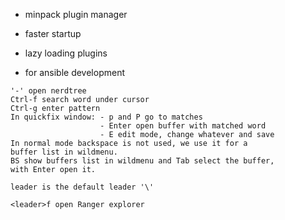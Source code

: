 * minpack plugin manager

* faster startup

* lazy loading plugins

* for ansible development

```vim
'-' open nerdtree
Ctrl-f search word under cursor
Ctrl-g enter pattern
In quickfix window: - p and P go to matches
                    - Enter open buffer with matched word
                    - E edit mode, change whatever and save
In normal mode backspace is not used, we use it for a
buffer list in wildmenu.
BS show buffers list in wildmenu and Tab select the buffer,
with Enter open it.

leader is the default leader '\'

<leader>f open Ranger explorer
```
